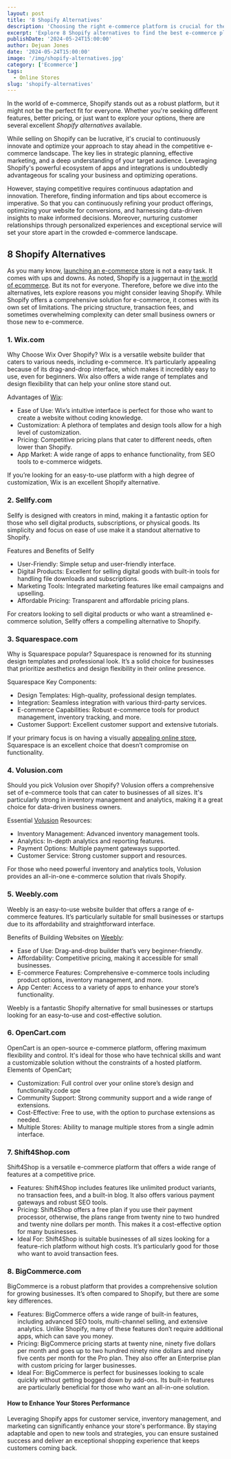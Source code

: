 ```yaml
---
layout: post
title: '8 Shopify Alternatives'
description: 'Choosing the right e-commerce platform is crucial for the success of your online business. Find Shopify alternatives.'
excerpt: 'Explore 8 Shopify alternatives to find the best e-commerce platform for your business, focusing on features, pricing, and ease of use.'
publishDate: '2024-05-24T15:00:00'
author: Dejuan Jones
date: '2024-05-24T15:00:00'
image: '/img/shopify-alternatives.jpg'
category: ['Ecommerce']
tags:
  - Online Stores
slug: 'shopify-alternatives'
---
```


In the world of e-commerce, Shopify stands out as a robust platform, but it might not be the perfect fit for everyone. Whether you're seeking different features, better pricing, or just want to explore your options, there are several excellent _Shopify alternatives_ available.

While selling on Shopify can be lucrative, it's crucial to continuously innovate and optimize your approach to stay ahead in the competitive e-commerce landscape. The key lies in strategic planning, effective marketing, and a deep understanding of your target audience. Leveraging Shopify's powerful ecosystem of apps and integrations is undoubtedly advantageous for scaling your business and optimizing operations.

However, staying competitive requires continuous adaptation and innovation. Therefore, finding information and tips about eccomerce is imperative. So that you can continuously refining your product offerings, optimizing your website for conversions, and harnessing data-driven insights to make informed decisions. Moreover, nurturing customer relationships through personalized experiences and exceptional service will set your store apart in the crowded e-commerce landscape.

## 8 Shopify Alternatives

As you many know, [launching an e-commerce store](/blog/launch-an-ecommerce-store) is not a easy task. It comes with ups and downs. As noted, Shopify is a juggernaut in [the world of ecommerce](/blog/what-is-ecommerce). But its not for everyone. Therefore, before we dive into the alternatives, lets explore reasons you might consider leaving Shopify. While Shopify offers a comprehensive solution for e-commerce, it comes with its own set of limitations. The pricing structure, transaction fees, and sometimes overwhelming complexity can deter small business owners or those new to e-commerce.

### 1. Wix.com

Why Choose Wix Over Shopify? Wix is a versatile website builder that caters to various needs, including e-commerce. It’s particularly appealing because of its drag-and-drop interface, which makes it incredibly easy to use, even for beginners. Wix also offers a wide range of templates and design flexibility that can help your online store stand out.

Advantages of [Wix](https://www.wix.com):

- Ease of Use: Wix’s intuitive interface is perfect for those who want to create a website without coding knowledge.
- Customization: A plethora of templates and design tools allow for a high level of customization.
- Pricing: Competitive pricing plans that cater to different needs, often lower than Shopify.
- App Market: A wide range of apps to enhance functionality, from SEO tools to e-commerce widgets.

If you’re looking for an easy-to-use platform with a high degree of customization, Wix is an excellent Shopify alternative.

### 2. Sellfy.com

Sellfy is designed with creators in mind, making it a fantastic option for those who sell digital products, subscriptions, or physical goods. Its simplicity and focus on ease of use make it a standout alternative to Shopify.

Features and Benefits of Sellfy

- User-Friendly: Simple setup and user-friendly interface.
- Digital Products: Excellent for selling digital goods with built-in tools for handling file downloads and subscriptions.
- Marketing Tools: Integrated marketing features like email campaigns and upselling.
- Affordable Pricing: Transparent and affordable pricing plans.

For creators looking to sell digital products or who want a streamlined e-commerce solution, Sellfy offers a compelling alternative to Shopify.

### 3. Squarespace.com

Why is Squarespace popular? Squarespace is renowned for its stunning design templates and professional look. It’s a solid choice for businesses that prioritize aesthetics and design flexibility in their online presence.

Squarespace Key Components:

- Design Templates: High-quality, professional design templates.
- Integration: Seamless integration with various third-party services.
- E-commerce Capabilities: Robust e-commerce tools for product management, inventory tracking, and more.
- Customer Support: Excellent customer support and extensive tutorials.

If your primary focus is on having a visually [appealing online store](/blog/most-profitable-online-stores), Squarespace is an excellent choice that doesn’t compromise on functionality.

### 4. Volusion.com

Should you pick Volusion over Shopify? Volusion offers a comprehensive set of e-commerce tools that can cater to businesses of all sizes. It's particularly strong in inventory management and analytics, making it a great choice for data-driven business owners.

Essential [Volusion](https://www.volusion.com) Resources:

- Inventory Management: Advanced inventory management tools.
- Analytics: In-depth analytics and reporting features.
- Payment Options: Multiple payment gateways supported.
- Customer Service: Strong customer support and resources.

For those who need powerful inventory and analytics tools, Volusion provides an all-in-one e-commerce solution that rivals Shopify.

### 5. Weebly.com

Weebly is an easy-to-use website builder that offers a range of e-commerce features. It’s particularly suitable for small businesses or startups due to its affordability and straightforward interface.

Benefits of Building Websites on [Weebly](https://www.weebly.com):

- Ease of Use: Drag-and-drop builder that’s very beginner-friendly.
- Affordability: Competitive pricing, making it accessible for small businesses.
- E-commerce Features: Comprehensive e-commerce tools including product options, inventory management, and more.
- App Center: Access to a variety of apps to enhance your store’s functionality.

Weebly is a fantastic Shopify alternative for small businesses or startups looking for an easy-to-use and cost-effective solution.

### 6. OpenCart.com

OpenCart is an open-source e-commerce platform, offering maximum flexibility and control. It's ideal for those who have technical skills and want a customizable solution without the constraints of a hosted platform. Elements of OpenCart;

- Customization: Full control over your online store’s design and functionality.code spe
- Community Support: Strong community support and a wide range of extensions.
- Cost-Effective: Free to use, with the option to purchase extensions as needed.
- Multiple Stores: Ability to manage multiple stores from a single admin interface.

### 7. Shift4Shop.com

Shift4Shop is a versatile e-commerce platform that offers a wide range of features at a competitive price.

- Features: Shift4Shop includes features like unlimited product variants, no transaction fees, and a built-in blog. It also offers various payment gateways and robust SEO tools.
- Pricing: Shift4Shop offers a free plan if you use their payment processor, otherwise, the plans range from twenty nine to two hundred and twenty nine dollars per month. This makes it a cost-effective option for many businesses.
- Ideal For: Shift4Shop is suitable businesses of all sizes looking for a feature-rich platform without high costs. It’s particularly good for those who want to avoid transaction fees.

### 8. BigCommerce.com

BigCommerce is a robust platform that provides a comprehensive solution for growing businesses. It’s often compared to Shopify, but there are some key differences.

- Features: BigCommerce offers a wide range of built-in features, including advanced SEO tools, multi-channel selling, and extensive analytics. Unlike Shopify, many of these features don’t require additional apps, which can save you money.
- Pricing: BigCommerce pricing starts at twenty nine, ninety five dollars per month and goes up to two hundred ninety nine dollars and ninety five cents per month for the Pro plan. They also offer an Enterprise plan with custom pricing for larger businesses.
- Ideal For: BigCommerce is perfect for businesses looking to scale quickly without getting bogged down by add-ons. Its built-in features are particularly beneficial for those who want an all-in-one solution.

#### How to Enhance Your Stores Performance

Leveraging Shopify apps for customer service, inventory management, and marketing can significantly enhance your store's performance. By staying adaptable and open to new tools and strategies, you can ensure sustained success and deliver an exceptional shopping experience that keeps customers coming back.
